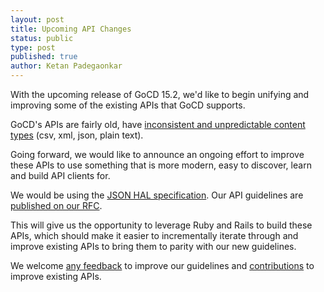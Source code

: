 ```yaml
---
layout: post
title: Upcoming API Changes
status: public
type: post
published: true
author: Ketan Padegaonkar
---
```


With the upcoming release of GoCD 15.2, we'd like to begin unifying and improving some of the existing APIs that GoCD supports.

GoCD's APIs are fairly old, have [inconsistent and unpredictable content types](https://github.com/gocd/gocd/issues/572) (csv, xml, json, plain text).

Going forward, we would like to announce an ongoing effort to improve these APIs to use something that is more modern, easy to discover, learn and build API clients for.

We would be using the [JSON HAL specification](http://stateless.co/hal_specification.html). Our API guidelines are [published on our RFC](https://github.com/gocd/gocd/issues/1100).

This will give us the opportunity to leverage Ruby and Rails to build these APIs, which should make it easier to incrementally iterate through and improve existing APIs to bring them to parity with our new guidelines.

We welcome [any feedback](https://github.com/gocd/gocd/issues/1100) to improve our guidelines and [contributions](https://github.com/gocd/gocd/issues?q=is%3Aopen+label%3Aapis+label%3Aenhancement) to improve existing APIs.
